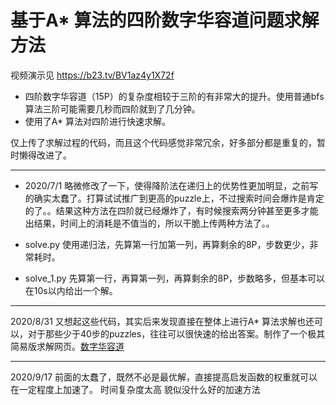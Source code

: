 # 基于A* 算法的四阶数字华容道问题求解方法

视频演示见 https://b23.tv/BV1az4y1X72f 


* 四阶数字华容道（15P）的复杂度相较于三阶的有非常大的提升。使用普通bfs算法三阶可能需要几秒而四阶就到了几分钟。
* 使用了A* 算法对四阶进行快速求解。

仅上传了求解过程的代码，而且这个代码感觉非常冗余，好多部分都是重复的，暂时懒得改进了。

****
* 2020/7/1 略微修改了一下，使得降阶法在递归上的优势性更加明显，之前写的确实太蠢了。打算试试推广到更高的puzzle上，不过搜索时间会爆炸是肯定的了。。结果这种方法在四阶就已经爆炸了，有时候搜索两分钟甚至更多才能出结果，时间上的消耗是不值当的，所以干脆上传两种方法了。。

* solve.py 使用递归法，先算第一行加第一列，再算剩余的8P，步数更少，非常耗时。
* solve_1.py 先算第一行，再算第一列，再算剩余的8P，步数略多，但基本可以在10s以内给出一个解。

****
2020/8/31 又想起这些代码，其实后来发现直接在整体上进行A* 算法求解也还可以，对于那些少于40步的puzzles，往往可以很快速的给出答案。制作了一个极其简易版求解网页。[数字华容道](https://dpxx.github.io/)

****
2020/9/17 前面的太蠢了，既然不必是最优解，直接提高启发函数的权重就可以在一定程度上加速了。
时间复杂度太高 貌似没什么好的加速方法
